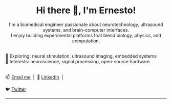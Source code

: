<h1 align="center">Hi there 👋, I'm Ernesto!</h1>

<p align="center">
  I'm a biomedical engineer passionate about neurotechnology, ultrasound systems, and brain-computer interfaces.<br/>
  I enjoy building experimental platforms that blend biology, physics, and computation.<br/><br/>

  🧠 Exploring: neural stimulation, ultrasound imaging, embedded systems<br/>
  🔬 Interests: neuroscience, signal processing, open-source hardware<br/><br/>

  📫 <a href="mailto:ernestocriado@gmail.com">Email me</a> &nbsp;|&nbsp;
  💼 <a href="https://www.linkedin.com/in/ernestocriado">LinkedIn</a> &nbsp;|&nbsp;
  <!-- 🌐 <a href="https://ernestocriado.dev">Website</a> &nbsp;|&nbsp; -->
  🐦 <a href="https://x.com/ECriadoHidalgo">Twitter</a>
</p>


---

<!--

<p align="center">
  <img src="https://github-readme-stats.vercel.app/api?username=ernestocriado&show_icons=true&theme=default" />
</p>

